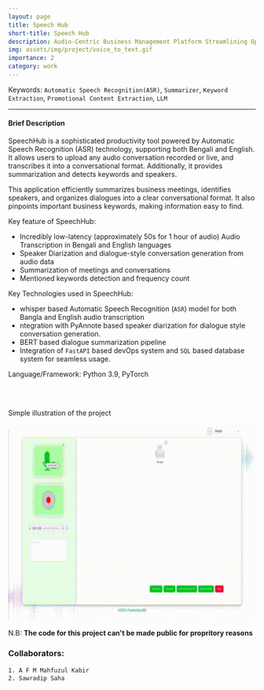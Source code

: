 ```yaml
---
layout: page
title: Speech Hub
short-title: Speech Hub 
description: Audio-Centric Business Management Platform Streamlining Operations
img: assets/img/project/voice_to_text.gif
importance: 2
category: work
---
```


Keywords: `Automatic Speech Recognition(ASR)`, `Summarizer`, `Keyword Extraction`, `Promotional Content Extraction`, `LLM`<br>

---

#### Brief Description

SpeechHub is a sophisticated productivity tool powered by Automatic Speech Recognition (ASR) technology, supporting both Bengali and English. It allows users to upload any audio conversation recorded or live, and transcribes it into a conversational format. Additionally, it provides summarization and detects keywords and speakers.

This application efficiently summarizes business meetings, identifies speakers, and organizes dialogues into a clear conversational format. It also pinpoints important business keywords, making information easy to find.

Key feature of SpeechHub:
- Incredibly low-latency (approximately 50s for 1 hour of audio) Audio Transcription in Bengali and English languages
- Speaker Diarization and dialogue-style conversation generation from audio data
- Summarization of meetings and conversations
- Mentioned keywords detection and frequency count

Key Technologies used in SpeechHub:
- whisper based Automatic Speech Recognition (`ASR`) model for both Bangla and English audio transcription
- ntegration with PyAnnote based speaker diarization for dialogue style conversation generation.
- BERT based dialogue summarization pipeline
- Integration of `FastAPI` based devOps system and `SQL` based database system for seamless usage.

Language/Framework: Python 3.9, PyTorch

<br><br>

Simple illustration of the project <br>

<div class="gif-image-container">
    <img src="/assets/img/project/voice_to_text.gif" width="600px" height="400px" alt="SpeechHub">
</div>

N.B: **The code for this project can't be made public for propritory reasons**


### Collaborators:
    1. A F M Mahfuzul Kabir
    2. Sawradip Saha

